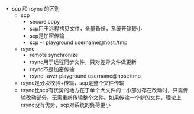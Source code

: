 - scp 和 rsync 的区别
    - scp
        - secure copy
        - scp用于远程拷贝文件，全量备份，系统开销较小
        - scp是加密传输
        - scp -r playground username@host:/tmp
    - rsync
        - remote synchronize
        - rsync用于远程同步文件，只对差异文件做更新
        - rsync不是加密传输
        - rsync -avzr playground username@host:/tmp
    - rsync是分块校验+传输，scp是整个文件传输
    - rsync比scp有优势的地方在于单个大文件的一小部分存在改动时，只需传输改动部分，无需重新传输整个文件。如果传输一个新的文件，理论上rsync没有优势，scp对系统的负荷更小
